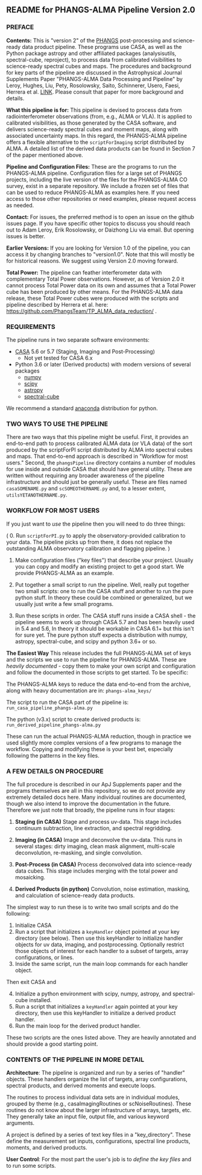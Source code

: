 ## README for PHANGS-ALMA Pipeline Version 2.0

### PREFACE

**Contents:** This is "version 2" of the [PHANGS](https://sites.google.com/view/phangs/home) post-processing and science-ready data product pipeline. These programs use CASA, as well as the Python package astropy and other affiliated packages (analysisutils, spectral-cube, reproject), to process data from calibrated visibilities to science-ready spectral cubes and maps. The procedures and background for key parts of the pipeline are discussed in the Astrophysical Journal Supplements Paper "PHANGS-ALMA Data Processing and Pipeline" by Leroy, Hughes, Liu, Pety, Rosolowsky, Saito, Schinnerer, Usero, Faesi, Herrera et al. [LINK](https://ui.adsabs.harvard.edu). Please consult that paper for more background and details.

**What this pipeline is for:** This pipeline is devised to process data from radiointerferometer observations (from, e.g., ALMA or VLA). It is applied to calibrated visibilities, as those generated by the CASA software, and delivers science-ready spectral cubes and moment maps, along with associated uncertainty maps. In this regard, the PHANGS-ALMA pipeline offers a flexible alternative to the `scriptForImaging` script distributed by ALMA. A detailed list of the derived data products can be found in Section 7 of the paper mentioned above.   

**Pipeline and Configuration Files:** These are the programs to run the PHANGS-ALMA pipeline. Configuration files for a large set of PHANGS projects, including the live version of the files for the PHANGS-ALMA CO survey, exist in a separate repository. We include a frozen set of files that can be used to reduce PHANGS-ALMA as examples here. If you need access to those other repositories or need examples, please request access as needed.

**Contact:** For issues, the preferred method is to open an issue on the github issues page. If you have specific other topics to discuss you should reach out to Adam Leroy, Erik Rosolowsky, or Daizhong Liu via email. But opening issues is better.

**Earlier Versions:** If you are looking for Version 1.0 of the pipeline, you can access it by changing branches to "version1.0". Note that this will mostly be for historical reasons. We suggest using Version 2.0 moving forward.

**Total Power:** The pipeline can feather interferometer data with complementary Total Power observations. However, as of Version 2.0 it cannot process Total Power data on its own and assumes that a Total Power cube has been produced by other means. For the PHANGS-ALMA data release, these Total Power cubes were produced with the scripts and pipeline described by Herrera et al. here: https://github.com/PhangsTeam/TP_ALMA_data_reduction/ .

### REQUIREMENTS

The pipeline runs in two separate software environments:

* [CASA](https://casa.nrao.edu/) 5.6 or 5.7 (Staging, Imaging and Post-Processing)
    * Not yet tested for CASA 6.x  
* Python 3.6 or later (Derived products) with modern versions of several packages
    * [numpy](https://numpy.org)
    * [scipy](https://www.scipy.org)
    * [astropy](https://www.astropy.org)
    * [spectral-cube](https://spectral-cube.readthedocs.io/en/latest/)

We recommend a standard [anaconda](https://www.anaconda.com/) distribution for python.

### TWO WAYS TO USE THE PIPELINE

There are two ways that this pipeline might be useful. First, it provides an end-to-end path to process calibrated ALMA data (or VLA data) of the sort produced by the scriptForPI script distributed by ALMA into spectral cubes and maps. That end-to-end approach is described in "Workflow for most users." Second, the `phangsPipeline` directory contains a number of modules for use inside and outside CASA that should have general utility. These are written without requiring any broader awareness of the pipeline infrastructure and should just be generally useful. These are files named `casaSOMENAME.py` and `scSOMEOTHERNAME.py` and, to a lesser extent, `utilsYETANOTHERNAME.py`.

### WORKFLOW FOR MOST USERS

If you just want to *use* the pipeline then you will need to do three things:

( 0. Run `scriptForPI.py` to apply the observatory-provided calibration to your data. The pipeline picks up from there, it does not replace the outstanding ALMA observatory calibration and flagging pipeline. )

1. Make configuration files ("key files") that describe your project. Usually you can copy and modify an existing project to get a good start. We provide PHANGS-ALMA as an example.

2. Put together a small script to run the pipeline. Well, really put together two small scripts: one to run the CASA stuff and another to run the pure python stuff. In theory these could be combined or generalized, but we usually just write a few small programs.

3. Run these scripts in order. The CASA stuff runs inside a CASA shell - the pipeline seems to work up through CASA 5.7 and has been heavily used in 5.4 and 5.6, In theory it should be workable in CASA 6.1+ but this isn't for sure yet. The pure python stuff expects a distribution with numpy, astropy, spectral-cube, and scipy and python 3.6+ or so.

**The Easiest Way** This release includes the full PHANGS-ALMA set of keys and the scripts we use to run the pipeline for PHANGS-ALMA. These are *heavily documented* - copy them to make your own script and configuration and follow the documented in those scripts to get started. To be specific:

The PHANGS-ALMA keys to reduce the data end-to-end from the archive, along with heavy documentation are in: `phangs-alma_keys/`

The script to run the CASA part of the pipeline is: `run_casa_pipeline_phangs-alma.py`

The python (v3.x) script to create derived products is: `run_derived_pipeline_phangs-alma.py`

These can run the actual PHANGS-ALMA reduction, though in practice we used slightly more complex versions of a few programs to manage the workflow. Copying and modifying these is your best bet, especially following the patterns in the key files.

### A FEW DETAILS ON PROCEDURE

The full procedure is described in our ApJ Supplements paper and the programs themselves are all in this repository, so we do not provide any extremely detailed docs here. Many individual routines are documented, though we also intend to improve the documentation in the future. Therefore we just note that broadly, the pipeline runs in four stages:

1. **Staging (in CASA)** Stage and process uv-data. This stage includes continuum subtraction, line extraction, and spectral regridding.

2. **Imaging (in CASA)** Image and deconvolve the uv-data. This runs in several stages: dirty imaging, clean mask alignment, multi-scale deconvolution, re-masking, and single convolution.

3. **Post-Process (in CASA)** Process deconvolved data into science-ready data cubes. This stage includes merging with the total power and mosaicking.

4. **Derived Products (in python)** Convolution, noise estimation, masking, and calculation of science-ready data products.

The simplest way to run these is to write two small scripts and do the following:

1. Initialize CASA
2. Run a script that initializes a `keyHandler` object pointed at your key directory (see below). Then use this keyHandler to initialize handler objects for uv data, imaging, and postprocessing. Optionally restrict those objects of interest for each handler to a subset of targets, array configurations, or lines.
3. Inside the same script, run the main loop commands for each handler object.

Then exit CASA and

4. Initialize a python environment with scipy, numpy, astropy, and spectral-cube installed.
5. Run a script that initializes a `keyHandler` again pointed at your key directory, then use this keyHandler to initialize a derived product handler.
6. Run the main loop for the derived product handler.

These two scripts are the ones listed above. They are heavily annotated and should provide a good starting point.

### CONTENTS OF THE PIPELINE IN MORE DETAIL

**Architecture**: The pipeline is organized and run by a series of
"handler" objects. These handlers organize the list of targets, array
configurations, spectral products, and derived moments and execute
loops.

The routines to process individual data sets are in individual
modules, grouped by theme (e.g., casaImagingRoutines or
scNoiseRoutines). These routines do not know about the larger
infrastructure of arrays, targets, etc. They generally take an input
file, output file, and various keyword arguments.

A project is defined by a series of text key files in a
"key_directory". These define the measurement set inputs,
configurations, spectral line products, moments, and derived
products. 

**User Control**: For the most part the user's job is to *define the
key files* and to run some scripts.


